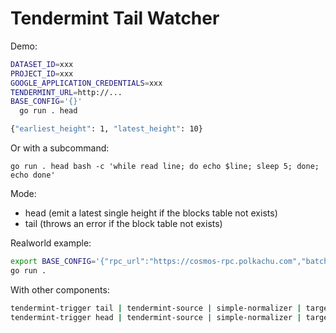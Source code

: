# Tendermint Tail Watcher

Demo:

```bash
DATASET_ID=xxx
PROJECT_ID=xxx
GOOGLE_APPLICATION_CREDENTIALS=xxx
TENDERMINT_URL=http://...
BASE_CONFIG='{}'
  go run . head

{"earliest_height": 1, "latest_height": 10}
```

Or with a subcommand:

```
go run . head bash -c 'while read line; do echo $line; sleep 5; done; echo done'
```

Mode:

 - head (emit a latest single height if the blocks table not exists)
 - tail (throws an error if the block table not exists)

Realworld example:

```bash
export BASE_CONFIG='{"rpc_url":"https://cosmos-rpc.polkachu.com","batch_size":32,"thread_count":8}'
go run .
```

With other components:

```bash
tendermint-trigger tail | tendermint-source | simple-normalizer | target-bigquery
tendermint-trigger head | tendermint-source | simple-normalizer | target-bigquery
```
